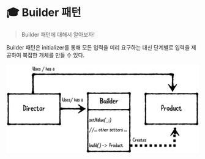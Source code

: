 # :mortar_board: Builder 패턴

> Builder 패턴에 대해서 알아보자!

Builder 패턴은 initializer를 통해 모든 입력을 미리 요구하는 대신 단계별로 입력을 제공하여 복잡한 개체를 만들 수 있다.

![Observer](/2.Fundamental%20Design%20Patterns/Builder/builder.png)